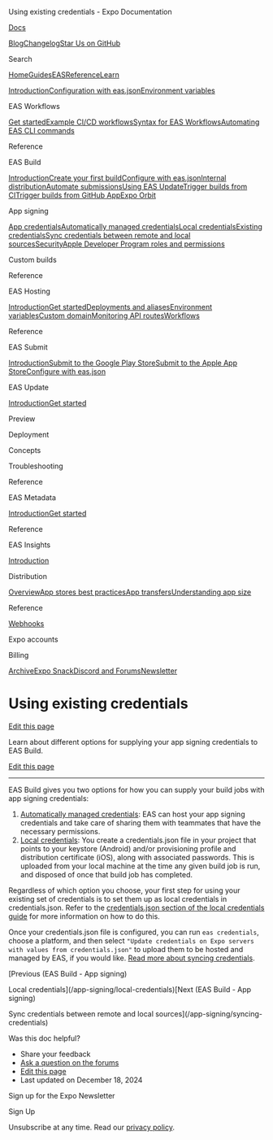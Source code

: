Using existing credentials - Expo Documentation

[Docs](/)

[Blog](https://expo.dev/blog)[Changelog](https://expo.dev/changelog)[Star Us on GitHub](https://github.com/expo/expo)

Search

[Home](/)[Guides](/guides/overview)[EAS](/eas)[Reference](/versions/latest)[Learn](/tutorial/overview)

[Introduction](/eas)[Configuration with eas.json](/eas/json)[Environment variables](/eas/environment-variables)

EAS Workflows

[Get started](/eas/workflows/get-started)[Example CI/CD workflows](/eas/workflows/examples)[Syntax for EAS Workflows](/eas/workflows/syntax)[Automating EAS CLI commands](/eas/workflows/automating-eas-cli)

Reference

EAS Build

[Introduction](/build/introduction)[Create your first build](/build/setup)[Configure with eas.json](/build/eas-json)[Internal distribution](/build/internal-distribution)[Automate submissions](/build/automate-submissions)[Using EAS Update](/build/updates)[Trigger builds from CI](/build/building-on-ci)[Trigger builds from GitHub App](/build/building-from-github)[Expo Orbit](/build/orbit)

App signing

[App credentials](/app-signing/app-credentials)[Automatically managed credentials](/app-signing/managed-credentials)[Local credentials](/app-signing/local-credentials)[Existing credentials](/app-signing/existing-credentials)[Sync credentials between remote and local sources](/app-signing/syncing-credentials)[Security](/app-signing/security)[Apple Developer Program roles and permissions](/app-signing/apple-developer-program-roles-and-permissions)

Custom builds

Reference

EAS Hosting

[Introduction](/eas/hosting/introduction)[Get started](/eas/hosting/get-started)[Deployments and aliases](/eas/hosting/deployments-and-aliases)[Environment variables](/eas/hosting/environment-variables)[Custom domain](/eas/hosting/custom-domain)[Monitoring API routes](/eas/hosting/api-routes)[Workflows](/eas/hosting/workflows)

Reference

EAS Submit

[Introduction](/submit/introduction)[Submit to the Google Play Store](/submit/android)[Submit to the Apple App Store](/submit/ios)[Configure with eas.json](/submit/eas-json)

EAS Update

[Introduction](/eas-update/introduction)[Get started](/eas-update/getting-started)

Preview

Deployment

Concepts

Troubleshooting

Reference

EAS Metadata

[Introduction](/eas/metadata)[Get started](/eas/metadata/getting-started)

Reference

EAS Insights

[Introduction](/eas-insights/introduction)

Distribution

[Overview](/distribution/introduction)[App stores best practices](/distribution/app-stores)[App transfers](/distribution/app-transfers)[Understanding app size](/distribution/app-size)

Reference

[Webhooks](/eas/webhooks)

Expo accounts

Billing

[Archive](/archive)[Expo Snack](https://snack.expo.dev)[Discord and Forums](https://chat.expo.dev)[Newsletter](https://expo.dev/mailing-list/signup)

Using existing credentials
==========================

[Edit this page](https://github.com/expo/expo/edit/main/docs/pages/app-signing/existing-credentials.mdx)

Learn about different options for supplying your app signing credentials to EAS Build.

[Edit this page](https://github.com/expo/expo/edit/main/docs/pages/app-signing/existing-credentials.mdx)

---

EAS Build gives you two options for how you can supply your build jobs with app signing credentials:

1. [Automatically managed credentials](/app-signing/managed-credentials): EAS can host your app signing credentials and take care of sharing them with teammates that have the necessary permissions.
2. [Local credentials](/app-signing/local-credentials): You create a credentials.json file in your project that points to your keystore (Android) and/or provisioning profile and distribution certificate (iOS), along with associated passwords. This is uploaded from your local machine at the time any given build job is run, and disposed of once that build job has completed.

Regardless of which option you choose, your first step for using your existing set of credentials is to set them up as local credentials in credentials.json. Refer to the [credentials.json section of the local credentials guide](/app-signing/local-credentials#credentialsjson) for more information on how to do this.

Once your credentials.json file is configured, you can run `eas credentials`, choose a platform, and then select `"Update credentials on Expo servers with values from credentials.json"` to upload them to be hosted and managed by EAS, if you would like. [Read more about syncing credentials](/app-signing/syncing-credentials).

[Previous (EAS Build - App signing)

Local credentials](/app-signing/local-credentials)[Next (EAS Build - App signing)

Sync credentials between remote and local sources](/app-signing/syncing-credentials)

Was this doc helpful?

* Share your feedback
* [Ask a question on the forums](https://chat.expo.dev/)
* [Edit this page](https://github.com/expo/expo/edit/main/docs/pages/app-signing/existing-credentials.mdx)
* Last updated on December 18, 2024

Sign up for the Expo Newsletter

Sign Up

Unsubscribe at any time. Read our [privacy policy](https://expo.dev/privacy).